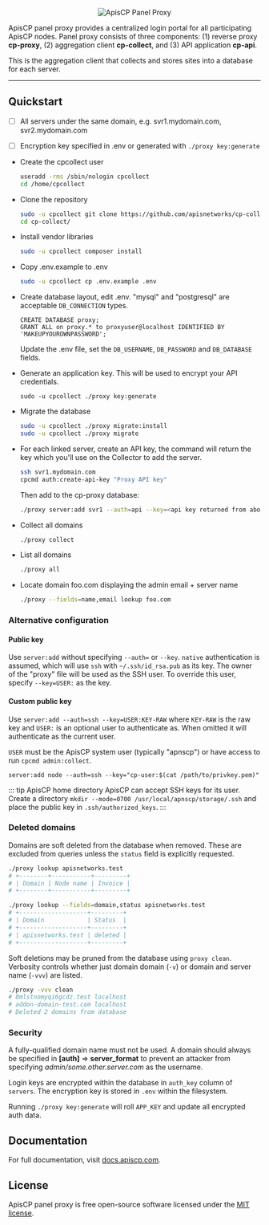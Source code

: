 <p align="center">
    <img title="ApisCP Panel Proxy" src="https://apiscp.com/images/logo-inv.svg" />
</p>

ApisCP panel proxy provides a centralized login portal for all participating ApisCP nodes. Panel proxy
consists of three components: (1) reverse proxy **cp-proxy**, (2) aggregation client **cp-collect**, and 
(3) API application **cp-api**.

This is the aggregation client that collects and stores sites into a database for each server. 

------

## Quickstart
- [ ] All servers under the same domain, e.g. svr1.mydomain.com, svr2.mydomain.com

- [ ] Encryption key specified in .env or generated with `./proxy key:generate` 

- Create the cpcollect user
  ```bash
  useradd -rms /sbin/nologin cpcollect
  cd /home/cpcollect
  ```
  
- Clone the repository
  ```bash
  sudo -u cpcollect git clone https://github.com/apisnetworks/cp-collect.git /home/cpcollect/cp-collect
  cd cp-collect/
  ```
  
- Install vendor libraries
  ```bash
  sudo -u cpcollect composer install
  ```
  
- Copy .env.example to .env
  ```bash
  sudo -u cpcollect cp .env.example .env
  ```
  
- Create database layout, edit .env. "mysql" and "postgresql" are acceptable `DB_CONNECTION` types.
  ```mysql
  CREATE DATABASE proxy;
  GRANT ALL on proxy.* to proxyuser@localhost IDENTIFIED BY 'MAKEUPYOUROWNPASSWORD';
  ```
  Update the .env file, set the `DB_USERNAME`, `DB_PASSWORD` and `DB_DATABASE` fields.
  
- Generate an application key. This will be used to encrypt your API credentials.
  ```
  sudo -u cpcollect ./proxy key:generate
  ```
  
- Migrate the database
  ```bash
  sudo -u cpcollect ./proxy migrate:install
  sudo -u cpcollect ./proxy migrate
  ```
  
- For each linked server, create an API key, the command will return the key which you'll use on the Collector to add the server.
  ```bash
  ssh svr1.mydomain.com
  cpcmd auth:create-api-key "Proxy API key"
  ```
  Then add to the cp-proxy database:
  ```bash
  ./proxy server:add svr1 --auth=api --key=<api key returned from above>
  ```
  
 - Collect all domains
   ```bash
   ./proxy collect
   ```
   
 - List all domains
   ```bash
   ./proxy all
   ```
   
- Locate domain foo.com displaying the admin email + server name
   ```bash
   ./proxy --fields=name,email lookup foo.com
   ```

### Alternative configuration
#### Public key
Use `server:add` without specifying `--auth=` or `--key`. `native` authentication is assumed, which will use `ssh` with
`~/.ssh/id_rsa.pub` as its key. The owner of the "proxy" file will be used as the SSH user. To override this user, specify
`--key=USER:` as the key.

#### Custom public key
Use `server:add --auth=ssh --key=USER:KEY-RAW` where `KEY-RAW` is the raw key and `USER:` is an optional user to authenticate
as. When omitted it will authenticate as the current user.

`USER` must be the ApisCP system user (typically "apnscp") or have access to run `cpcmd admin:collect`.

`server:add node --auth=ssh --key="cp-user:$(cat /path/to/privkey.pem)"`

::: tip ApisCP home directory
ApisCP can accept SSH keys for its user. Create a directory `mkdir --mode=0700 /usr/local/apnscp/storage/.ssh` 
and place the public key in `.ssh/authorized_keys`.
:::

### Deleted domains
Domains are soft deleted from the database when removed. These are excluded from queries unless the `status` field is explicitly requested.

```bash
./proxy lookup apisnetworks.test
# +--------+-----------+---------+
# | Domain | Node name | Invoice |
# +--------+-----------+---------+

./proxy lookup --fields=domain,status apisnetworks.test
# +-------------------+---------+
# | Domain            | Status  |
# +-------------------+---------+
# | apisnetworks.test | deleted |
# +-------------------+---------+
```

Soft deletions may be pruned from the database using `proxy clean`. Verbosity controls whether just domain domain (`-v`) or domain and server name (`-vvv`) are listed.

```bash
./proxy -vvv clean
# 8mlstnomyqi6gcdz.test localhost
# addon-domain-test.com localhost
# Deleted 2 domains from database
```

### Security

A fully-qualified domain name must not be used. A domain should always be
specified in **[auth]** => **server_format** to prevent an attacker from specifying 
*admin/some.other.server.com* as the username.

Login keys are encrypted within the database in `auth_key` column of `servers`. The encryption key
is stored in `.env` within the filesystem.

Running `./proxy key:generate` will roll `APP_KEY` and update all encrypted auth data.

## Documentation

For full documentation, visit [docs.apiscp.com](https://docs.apiscp.com).

## License

ApisCP panel proxy is free open-source software licensed under the [MIT license](LICENSE.md).
